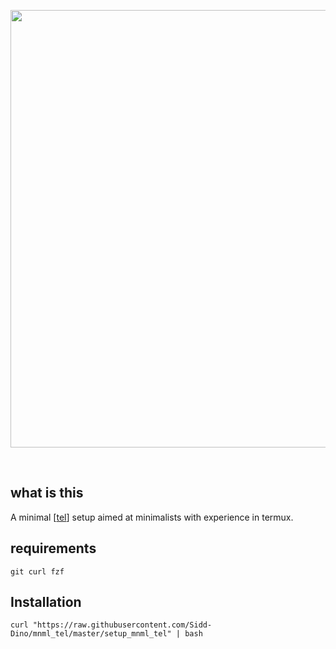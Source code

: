 <p align="center"><img src="https://i.imgur.com/ne0jSHX.png" width="700px"></p>
</br>

## what is this
A minimal [[tel](https://github.com/t-e-l/tel)] setup aimed at minimalists with experience in termux. 

## requirements
```
git curl fzf 
```

## Installation
```
curl "https://raw.githubusercontent.com/Sidd-Dino/mnml_tel/master/setup_mnml_tel" | bash
```